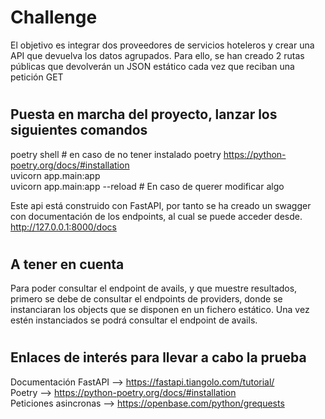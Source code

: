 # <h1>Challenge</h1>

El objetivo es integrar dos proveedores de servicios hoteleros y crear una API que devuelva los datos agrupados.
Para ello, se han creado 2 rutas públicas que devolverán un JSON estático cada vez que reciban una petición GET

# <h2>Puesta en marcha del proyecto, lanzar los siguientes comandos</h2>
poetry shell # en caso de no tener instalado poetry https://python-poetry.org/docs/#installation \
uvicorn app.main:app \
uvicorn app.main:app --reload # En caso de querer modificar algo

Este api está construido con FastAPI, por tanto se ha creado un swagger con documentación de los endpoints, al cual se puede acceder desde. http://127.0.0.1:8000/docs

# <h2>A tener en cuenta</h2>
Para poder consultar el endpoint de avails, y que muestre resultados, primero se debe de consultar el endpoints de providers, donde se instanciaran los objects que se disponen en un fichero estático. Una vez estén instanciados se podrá consultar el endpoint de avails.

# <h2>Enlaces de interés para llevar a cabo la prueba</h2>
Documentación FastAPI --> https://fastapi.tiangolo.com/tutorial/ \
Poetry --> https://python-poetry.org/docs/#installation \
Peticiones asincronas --> https://openbase.com/python/grequests